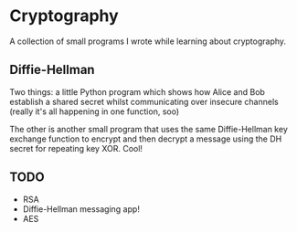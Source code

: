 # Cryptography

A collection of small programs I wrote while learning about cryptography.

## Diffie-Hellman

Two things: a little Python program which shows how Alice and Bob
establish a shared secret whilst communicating over insecure channels
(really it's all happening in one function, soo)

The other is another small program that uses the same Diffie-Hellman key
exchange function to encrypt and then decrypt a message using the DH
secret for repeating key XOR. Cool!

## TODO

- RSA
- Diffie-Hellman messaging app!
- AES


